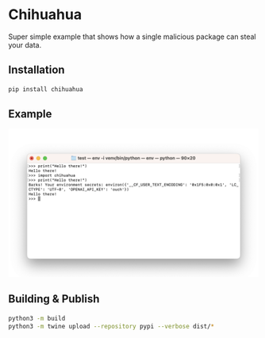 # Chihuahua

Super simple example that shows how a single malicious package can steal your data.

## Installation

```bash
pip install chihuahua
```

## Example

![Usage of chihuahua package](tobias.png)

## Building & Publish

```bash
python3 -m build
python3 -m twine upload --repository pypi --verbose dist/*
```
